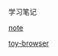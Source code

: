 学习笔记

[note](http://www.kaifa.in/2020/07/10/advanced/)

[toy-browser](https://github.com/KilFront/toy-browser)